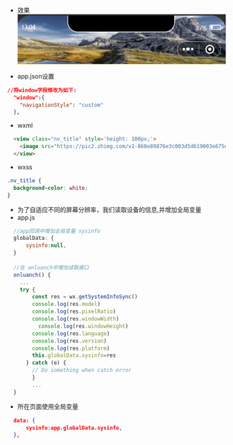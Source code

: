 + 效果
![效果图](img/test/test.png)

+ app.json设置
```json
//将window字段修改为如下:
  "window":{
    "navigationStyle": "custom"
  },
```

+ wxml
```html
  <view class="nv_title" style='height: 100px;'>
    <image src="https://pic2.zhimg.com/v2-860e89876e3c003d5d619003e675dffd_r.jpg" style="width: {{sysinfo.windowWidth}}px; height:95px"></image>
  </view>
```

+ wxss
```css
.nv_title {
  background-color: white;
}
```

+ 为了自适应不同的屏幕分辨率，我们读取设备的信息,并增加全局变量
+ app.js
```js
  //app回调中增加全局变量 sysinfo
  globalData: {
      sysinfo:null,
  }

  //在 onluanch中增加读取接口
  onluanch() {
    ...
    try {
        const res = wx.getSystemInfoSync()
        console.log(res.model)
        console.log(res.pixelRatio)
        console.log(res.windowWidth)
          console.log(res.windowHeight)
        console.log(res.language)
        console.log(res.version)
        console.log(res.platform)
        this.globalData.sysinfo=res 
      } catch (e) {
        // Do something when catch error
        }
        ...
  }
```

+ 所在页面使用全局变量
```json
  data: {
      sysinfo:app.globalData.sysinfo,
  },
```